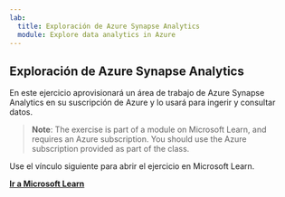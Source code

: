 ```yaml
---
lab:
  title: Exploración de Azure Synapse Analytics
  module: Explore data analytics in Azure
---
```


## <a name="explore-azure-synapse-analytics"></a>Exploración de Azure Synapse Analytics

En este ejercicio aprovisionará un área de trabajo de Azure Synapse Analytics en su suscripción de Azure y lo usará para ingerir y consultar datos.

> <bpt id="p1">**</bpt>Note<ept id="p1">**</ept>: The exercise is part of a module on Microsoft Learn, and requires an Azure subscription. You should use the Azure subscription provided as part of the class.

Use el vínculo siguiente para abrir el ejercicio en Microsoft Learn.

**[Ir a Microsoft Learn](https://docs.microsoft.com/learn/modules/examine-components-of-modern-data-warehouse/5-exercise-azure-synapse#provision-an-azure-synapse-analytics-workspace)**
